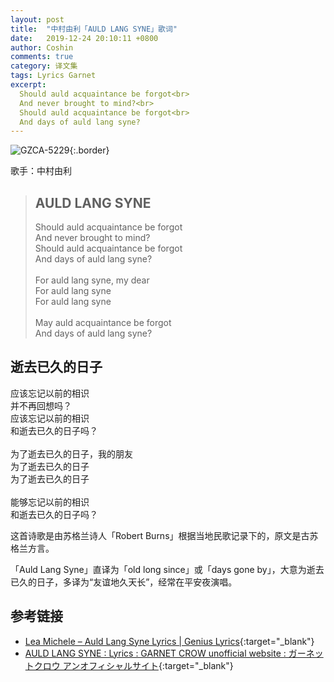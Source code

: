 ```yaml
---
layout: post
title:  "中村由利「AULD LANG SYNE」歌词"
date:   2019-12-24 20:10:11 +0800
author: Coshin
comments: true
category: 译文集
tags: Lyrics Garnet
excerpt:
  Should auld acquaintance be forgot<br>
  And never brought to mind?<br>
  Should auld acquaintance be forgot<br>
  And days of auld lang syne?
---
```

![GZCA-5229](https://ganekuro.github.io/images/discography/other/GZCA-5229.jpg){:.border}

歌手：中村由利

<blockquote class="original">
  <h2>AULD LANG SYNE</h2>
  <p>
    Should auld acquaintance be forgot<br>
    And never brought to mind?<br>
    Should auld acquaintance be forgot<br>
    And days of auld lang syne?<br>
    <br>
    For auld lang syne, my dear<br>
    For auld lang syne<br>
    For auld lang syne<br>
    <br>
    May auld acquaintance be forgot<br>
    And days of auld lang syne?
  </p>
</blockquote>

<div class="translation">
  <h2>逝去已久的日子</h2>
  <p>
    应该忘记以前的相识<br>
    并不再回想吗？<br>
    应该忘记以前的相识<br>
    和逝去已久的日子吗？<br>
    <br>
    为了逝去已久的日子，我的朋友<br>
    为了逝去已久的日子<br>
    为了逝去已久的日子<br>
    <br>
    能够忘记以前的相识<br>
    和逝去已久的日子吗？
  </p>
</div>

这首诗歌是由苏格兰诗人「Robert Burns」根据当地民歌记录下的，原文是古苏格兰方言。

「Auld Lang Syne」直译为「old long since」或「days gone by」，大意为逝去已久的日子，多译为“友谊地久天长”，经常在平安夜演唱。

## 参考链接

* [Lea Michele – Auld Lang Syne Lyrics \| Genius Lyrics](https://genius.com/Lea-michele-auld-lang-syne-lyrics){:target="_blank"}
* [AULD LANG SYNE : Lyrics : GARNET CROW unofficial website : ガーネットクロウ アンオフィシャルサイト](https://ganekuro.github.io/lyrics/featuring/AULD-LANG-SYNE.html){:target="_blank"}
